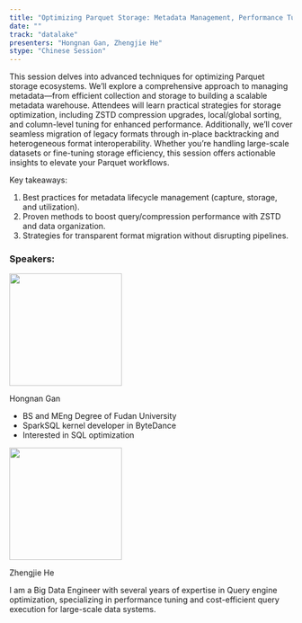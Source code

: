 ```yaml
---
title: "Optimizing Parquet Storage: Metadata Management, Performance Tuning & Seamless Migration"
date: ""
track: "datalake"
presenters: "Hongnan Gan, Zhengjie He"
stype: "Chinese Session"
---
```


This session delves into advanced techniques for optimizing Parquet storage ecosystems. We’ll explore a comprehensive approach to managing metadata—from efficient collection and storage to building a scalable metadata warehouse. Attendees will learn practical strategies for storage optimization, including ZSTD compression upgrades, local/global sorting, and column-level tuning for enhanced performance. Additionally, we’ll cover seamless migration of legacy formats through in-place backtracking and heterogeneous format interoperability. Whether you’re handling large-scale datasets or fine-tuning storage efficiency, this session offers actionable insights to elevate your Parquet workflows.

Key takeaways:

1. Best practices for metadata lifecycle management (capture, storage, and utilization).
2. Proven methods to boost query/compression performance with ZSTD and data organization.
3. Strategies for transparent format migration without disrupting pipelines.


### Speakers:


<img src="https://sessionize.com/image/c52a-400o400o1-fqHUaN3MbFjUnx1NxULM9c.jpg" width="200" /><br/>

Hongnan Gan

* BS and MEng Degree of Fudan University
* SparkSQL kernel developer in ByteDance
* Interested in SQL optimization


<img src="https://sessionize.com/image/d454-400o400o1-ahCLB728yY3mjf8N7yAAtu.jpg" width="200" /><br/>

Zhengjie He

I am a Big Data Engineer with several years of expertise in Query engine optimization, specializing in performance tuning and cost-efficient query execution for large-scale data systems.
